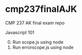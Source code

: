 # cmp237finalAJK
CMP 237 AK final exam repo

Javascript 101

0. Run scope.js using node
1. Run errorscope.js using node
